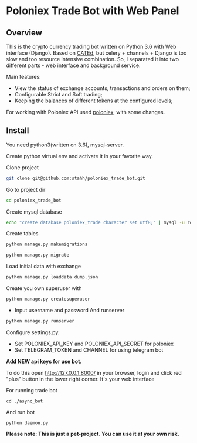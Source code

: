 # Poloniex Trade Bot with Web Panel

## Overview


This is the crypto currency trading bot written on Python 3.6 with Web interface (Django).
Based on [CATEd](https://github.com/OnGridSystems/CATEd), 
but celery + channels + Django is too slow and too resource intensive 
combination. So, I separated it into two different parts -
web interface and background service. 

Main features:
* View the status of exchange accounts, transactions and orders on them;
* Configurable Strict and Soft trading;
* Keeping the balances of different tokens at the configured levels;

For working with Poloniex API used [poloniex](https://github.com/Aula13/poloniex), with some changes.


## Install

You need python3(written on 3.6), mysql-server.

Create python virtual env and activate it in your favorite way.

Clone project
```sh
git clone git@github.com:stahh/poloniex_trade_bot.git
```
Go to project dir
```sh
cd poloniex_trade_bot
```
Create mysql database
```sh
echo "create database poloniex_trade character set utf8;" | mysql -u root -p
```
Create tables
```sh
python manage.py makemigrations
```
```sh
python manage.py migrate
```
Load initial data with exchange
```sh
python manage.py loaddata dump.json
```

Create you own superuser with
```sh
python manage.py createsuperuser
```
* Input username and password
And runserver
```sh 
python manage.py runserver
```
Configure settings.py. 
* Set POLONIEX_API_KEY and POLONIEX_API_SECRET for poloniex
* Set TELEGRAM_TOKEN and CHANNEL for using telegram bot

**Add NEW api keys for use bot.**

To do this open http://127.0.0.1:8000/ in your browser, login and click red "plus" button in the lower right corner.
It's your web interface

For running trade bot
```shell script
cd ./async_bot
```
And run bot
```shell script
python daemon.py
```
**Please note: This is just a pet-project. You can use it at your own risk.**
